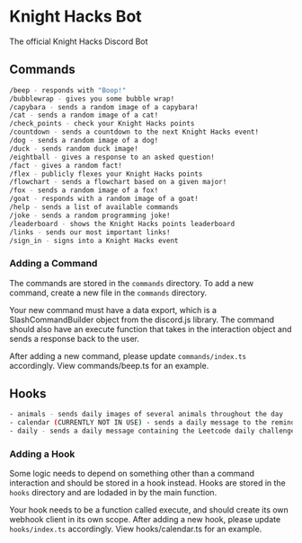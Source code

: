# Knight Hacks Bot

The official Knight Hacks Discord Bot

## Commands

```bash
/beep - responds with "Boop!"
/bubblewrap - gives you some bubble wrap!
/capybara - sends a random image of a capybara!
/cat - sends a random image of a cat!
/check_points - check your Knight Hacks points
/countdown - sends a countdown to the next Knight Hacks event!
/dog - sends a random image of a dog!
/duck - sends random duck image!
/eightball - gives a response to an asked question!
/fact - gives a random fact!
/flex - publicly flexes your Knight Hacks points
/flowchart - sends a flowchart based on a given major!
/fox - sends a random image of a fox!
/goat - responds with a random image of a goat!
/help - sends a list of available commands
/joke - sends a random programming joke!
/leaderboard - shows the Knight Hacks points leaderboard
/links - sends our most important links!
/sign_in - signs into a Knight Hacks event
```

### Adding a Command

The commands are stored in the `commands` directory. To add a new command, create a new file in the `commands` directory.

Your new command must have a data export, which is a SlashCommandBuilder object from the discord.js library. The command should also have an execute function that takes in the interaction object and sends a response back to the user.

After adding a new command, please update `commands/index.ts` accordingly. View commands/beep.ts for an example.

## Hooks

```bash
- animals - sends daily images of several animals throughout the day
- calendar (CURRENTLY NOT IN USE) - sends a daily message to the reminders channel informing users of events today, tomorrow, and in a week
- daily - sends a daily message containing the Leetcode daily challenge and starts a thread
```

### Adding a Hook

Some logic needs to depend on something other than a command interaction and should be stored in a hook instead. Hooks are stored in the `hooks` directory and are lodaded in by the main function.

Your hook needs to be a function called execute, and should create its own webhook client in its own scope. After adding a new hook, please update `hooks/index.ts` accordingly. View hooks/calendar.ts for an example.
